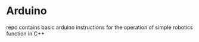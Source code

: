 # Arduino
repo contains basic arduino instructions for the operation of simple robotics function in C++
